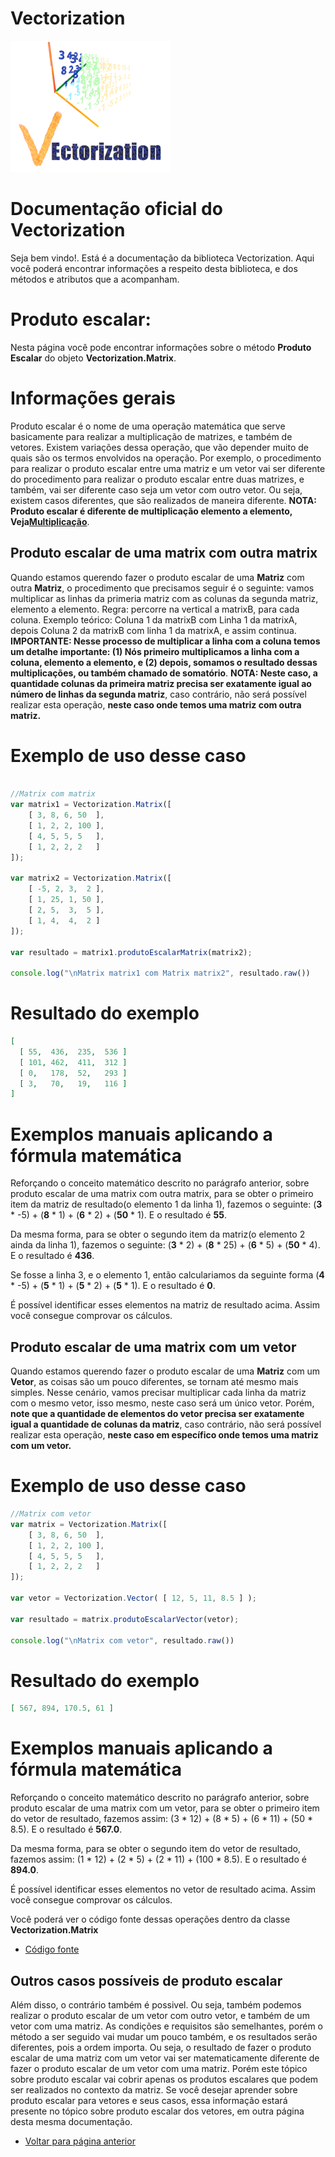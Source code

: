 # Vectorization
![Logo do projeto](https://github.com/WilliamJardim/Vectorization/blob/main/imagens/logo256x256.png)

# Documentação oficial do Vectorization
Seja bem vindo!. Está é a documentação da biblioteca Vectorization.
Aqui você poderá encontrar informações a respeito desta biblioteca, e dos métodos e atributos que a acompanham.

# Produto escalar:
Nesta página você pode encontrar informações sobre o método **Produto Escalar** do objeto **Vectorization.Matrix**.

# Informações gerais
Produto escalar é o nome de uma operação matemática que serve basicamente para realizar a multiplicação de matrizes, e também de vetores. Existem variações dessa operação, que vão depender muito de quais são os termos envolvidos na operação. Por exemplo, o procedimento para realizar o produto escalar entre uma matriz e um vetor vai ser diferente do procedimento para realizar o produto escalar entre duas matrizes, e também, vai ser diferente caso seja um vetor com outro vetor. Ou seja, existem casos diferentes, que são realizados de maneira diferente. **NOTA: Produto escalar é diferente de multiplicação elemento a elemento, Veja[Multiplicação](../Multiplicacao/page.md)**.

## Produto escalar de uma matrix com outra matrix
Quando estamos querendo fazer o produto escalar de uma **Matriz** com outra **Matriz**, o procedimento que precisamos seguir é o seguinte: vamos multiplicar as linhas da primeria matriz com as colunas da segunda matriz, elemento a elemento. Regra: percorre na vertical a matrixB, para cada coluna. Exemplo teórico: Coluna 1 da matrixB com Linha 1 da matrixA, depois Coluna 2 da matrixB com linha 1 da matrixA, e assim continua. **IMPORTANTE: Nesse processo de multiplicar a linha com a coluna temos um detalhe importante: (1) Nós primeiro multiplicamos a linha com a coluna, elemento a elemento, e (2) depois, somamos o resultado dessas multiplicações, ou também chamado de somatório**. **NOTA: Neste caso, a quantidade colunas da primeira matriz precisa ser exatamente igual ao número de linhas da segunda matriz**, caso contrário, não será possível realizar esta operação, **neste caso onde temos uma matriz com outra matriz.**

# Exemplo de uso desse caso
```javascript

//Matrix com matrix
var matrix1 = Vectorization.Matrix([
    [ 3, 8, 6, 50  ],
    [ 1, 2, 2, 100 ],
    [ 4, 5, 5, 5   ],
    [ 1, 2, 2, 2   ]
]);

var matrix2 = Vectorization.Matrix([
    [ -5, 2, 3,  2 ],
    [ 1, 25, 1, 50 ],
    [ 2, 5,  3,  5 ],
    [ 1, 4,  4,  2 ]
]);

var resultado = matrix1.produtoEscalarMatrix(matrix2);

console.log("\nMatrix matrix1 com Matrix matrix2", resultado.raw())
```

# Resultado do exemplo
```json
[ 
  [ 55,  436,  235,  536 ]
  [ 101, 462,  411,  312 ]
  [ 0,   178,  52,   293 ]
  [ 3,   70,   19,   116 ] 
]
```

# Exemplos manuais aplicando a fórmula matemática
Reforçando o conceito matemático descrito no parágrafo anterior, sobre produto escalar de uma matrix com outra matrix, para se obter o primeiro item da matriz de resultado(o elemento 1 da linha 1), fazemos o seguinte: (**3** * -5) + (**8** * 1) + (**6** * 2) + (**50** * 1). E o resultado é **55**.

Da mesma forma, para se obter o segundo item da matriz(o elemento 2 ainda da linha 1), fazemos o seguinte: (**3** * 2) + (**8** * 25) + (**6** * 5) + (**50** * 4). E o resultado é **436**.

Se fosse a linha 3, e o elemento 1, então calculariamos da seguinte forma (**4** * -5) + (**5** * 1) + (**5** * 2) + (**5** * 1). E o resultado é **0**.

É possível identificar esses elementos na matriz de resultado acima. Assim você consegue comprovar os cálculos.


## Produto escalar de uma matrix com um vetor
Quando estamos querendo fazer o produto escalar de uma **Matriz** com um **Vetor**, as coisas são um pouco diferentes, se tornam até mesmo mais simples. Nesse cenário, vamos precisar multiplicar cada linha da matriz com o mesmo vetor, isso mesmo, neste caso será um único vetor. Porém, **note que a quantidade de elementos do vetor precisa ser exatamente igual a quantidade de colunas da matriz**, caso contrário, não será possível realizar esta operação, **neste caso em específico onde temos uma matriz com um vetor.**

# Exemplo de uso desse caso
```javascript
//Matrix com vetor
var matrix = Vectorization.Matrix([
    [ 3, 8, 6, 50  ],
    [ 1, 2, 2, 100 ],
    [ 4, 5, 5, 5   ],
    [ 1, 2, 2, 2   ]
]);

var vetor = Vectorization.Vector( [ 12, 5, 11, 8.5 ] );

var resultado = matrix.produtoEscalarVector(vetor);

console.log("\nMatrix com vetor", resultado.raw())
```

# Resultado do exemplo
```json
[ 567, 894, 170.5, 61 ]
```

# Exemplos manuais aplicando a fórmula matemática
Reforçando o conceito matemático descrito no parágrafo anterior, sobre produto escalar de uma matrix com um vetor, para se obter o primeiro item do vetor de resultado, fazemos assim: (3 * 12) + (8 * 5) + (6 * 11) + (50 * 8.5). E o resultado é **567.0**.

Da mesma forma, para se obter o segundo item do vetor de resultado, fazemos assim: (1 * 12) + (2 * 5) + (2 * 11) + (100 * 8.5). E o resultado é **894.0**.

É possível identificar esses elementos no vetor de resultado acima. Assim você consegue comprovar os cálculos.


Você poderá ver o código fonte dessas operações dentro da classe **Vectorization.Matrix**
* [Código fonte](https://github.com/WilliamJardim/Vectorization/blob/main/src/Matrix.js)

## Outros casos possíveis de produto escalar 
Além disso, o contrário também é possivel. Ou seja, também podemos realizar o produto escalar de um vetor com outro vetor, e também de um vetor com uma matriz. As condições e requisitos são semelhantes, porém o método a ser seguido vai mudar um pouco também, e os resultados serão diferentes, pois a ordem importa. Ou seja, o resultado de fazer o produto escalar de uma matriz com um vetor vai ser matematicamente diferente de fazer o produto escalar de um vetor com uma matriz. Porém este tópico sobre produto escalar vai cobrir apenas os produtos escalares que podem ser realizados no contexto da matriz. Se você desejar aprender sobre produto escalar para vetores e seus casos, essa informação estará presente no tópico sobre produto escalar dos vetores, em outra página desta mesma documentação.

* [Voltar para página anterior](../page.md)
